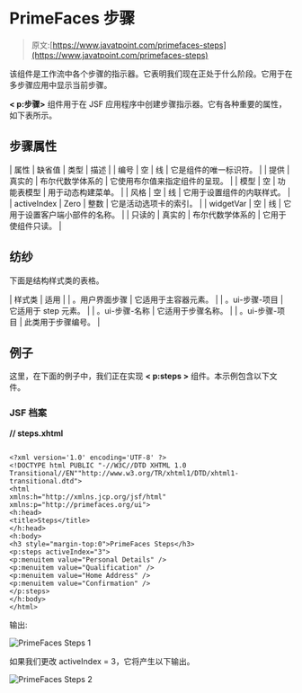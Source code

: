 # PrimeFaces 步骤

> 原文:[https://www.javatpoint.com/primefaces-steps](https://www.javatpoint.com/primefaces-steps)

该组件是工作流中各个步骤的指示器。它表明我们现在正处于什么阶段。它用于在多步骤应用中显示当前步骤。

**< p:步骤>** 组件用于在 JSF 应用程序中创建步骤指示器。它有各种重要的属性，如下表所示。

## 步骤属性

| 属性 | 缺省值 | 类型 | 描述 |
| 编号 | 空 | 线 | 它是组件的唯一标识符。 |
| 提供 | 真实的 | 布尔代数学体系的 | 它使用布尔值来指定组件的呈现。 |
| 模型 | 空 | 功能表模型 | 用于动态构建菜单。 |
| 风格 | 空 | 线 | 它用于设置组件的内联样式。 |
| activeIndex | Zero | 整数 | 它是活动选项卡的索引。 |
| widgetVar | 空 | 线 | 它用于设置客户端小部件的名称。 |
| 只读的 | 真实的 | 布尔代数学体系的 | 它用于使组件只读。 |

## 纺纱

下面是结构样式类的表格。

| 样式类 | 适用 |
| 。用户界面步骤 | 它适用于主容器元素。 |
| 。ui-步骤-项目 | 它适用于 step 元素。 |
| 。ui-步骤-名称 | 它适用于步骤名称。 |
| 。ui-步骤-项目 | 此类用于步骤编号。 |

## 例子

这里，在下面的例子中，我们正在实现 **< p:steps >** 组件。本示例包含以下文件。

### JSF 档案

**// steps.xhtml**

```

<?xml version='1.0' encoding='UTF-8' ?>
<!DOCTYPE html PUBLIC "-//W3C//DTD XHTML 1.0 Transitional//EN""http://www.w3.org/TR/xhtml1/DTD/xhtml1-transitional.dtd">
<html 
xmlns:h="http://xmlns.jcp.org/jsf/html"
xmlns:p="http://primefaces.org/ui">
<h:head>
<title>Steps</title>
</h:head>
<h:body>
<h3 style="margin-top:0">PrimeFaces Steps</h3>
<p:steps activeIndex="3">
<p:menuitem value="Personal Details" />
<p:menuitem value="Qualification" />
<p:menuitem value="Home Address" />
<p:menuitem value="Confirmation" />
</p:steps>
</h:body>
</html>

```

输出:

![PrimeFaces Steps 1](../Images/80888708a05c05af04ca9d1dba8aa82a.png)

如果我们更改 activeIndex = 3，它将产生以下输出。

![PrimeFaces Steps 2](../Images/2f97a6272db16c9ffe6aa491181dc4f3.png)